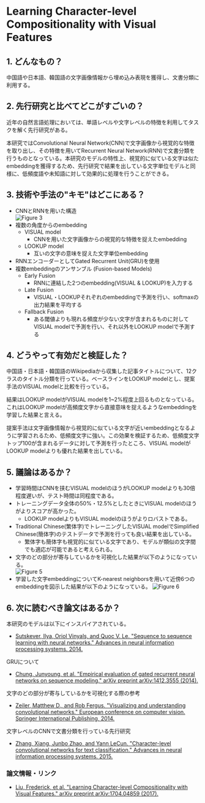 # Learning Character-level Compositionality with Visual Features

## 1. どんなもの？

中国語や日本語、韓国語の文字画像情報から埋め込み表現を獲得し、文書分類に利用する。

## 2. 先行研究と比べてどこがすごいの？

近年の自然言語処理においては、単語レベルや文字レベルの特徴を利用してタスクを解く先行研究がある。

本研究ではConvolutional Neural Network(CNN)で文字画像から視覚的な特徴を取り出し、その特徴を用いてRecurrent Neural Network(RNN)で文書分類を行うものとなっている。本研究のモデルの特性上、視覚的に似ている文字は似たembeddingを獲得するため、先行研究で結果を出している文字単位モデルと同様に、低頻度語や未知語に対して効果的に処理を行うことができる。

## 3. 技術や手法の"キモ"はどこにある？

* CNNとRNNを用いた構造  
  ![Figure 3](https://raw.githubusercontent.com/shunk031/paper-survey/master/images/Learning_Character-level_Compositionality_with_Visual_Features/figure3.png)
* 複数の角度からのembedding
  * VISUAL model
	* CNNを用いた文字画像からの視覚的な特徴を捉えたembedding
  * LOOKUP model
	* 互いの文字の意味を捉えた文字単位embedding
* RNNエンコーダーとしてGated Recurrent Unit(GRU)を使用
* 複数embeddingのアンサンブル (Fusion-based Models)
  * Early Fusion
	* RNNに連結した2つのembedding(VISUAL & LOOKUP)を入力する
  * Late Fusion
	* VISUAL・LOOKUPそれぞれのembeddingで予測を行い、softmaxの出力結果を平均する
  * Fallback Fusion
	* ある閾値よりも現れる頻度が少ない文字が含まれるものに対してVISUAL modelで予測を行い、それ以外をLOOKUP modelで予測する
  
## 4. どうやって有効だと検証した？

中国語・日本語・韓国語のWikipediaから収集した記事タイトルについて、12クラスのタイトル分類を行っている。ベースラインをLOOKUP modelとし、提案手法のVISUAL modelと比較を行っている。

結果はLOOKUP modelがVISUAL modelを1~2%程度上回るものとなっている。これはLOOKUP modelが高頻度文字から直接意味を捉えるようなembeddingを学習した結果と言える。

提案手法は文字画像情報から視覚的に似ている文字が近いembeddingとなるように学習されるため、低頻度文字に強い。この効果を検証するため、低頻度文字トップ100が含まれるデータに対して予測を行ったところ、VISUAL modelがLOOKUP modelよりも優れた結果を出している。

## 5. 議論はあるか？

* 学習時間はCNNを挟むVISUAL modelのほうがLOOKUP modelよりも30倍程度遅いが、テスト時間は同程度である。
* トレーニングデータ全体の50%・12.5%としたときにVISUAL modelのほうがよりスコアが高かった。
  * LOOKUP modelよりもVISUAL modelのほうがよりロバストである。
* Traditional Chinese(繁体字)でトレーニングしたVISUAL modelでSimplified Chinese(簡体字)のテストデータで予測を行っても良い結果を出している。
  * 繁体字も簡体字も視覚的に似ている文字であり、モデルが類似の文字間でも適応が可能であると考えられる。
* 文字のどの部分が寄与しているかを可視化した結果が以下のようになっている。  
  ![Figure 5](https://raw.githubusercontent.com/shunk031/paper-survey/master/images/Learning_Character-level_Compositionality_with_Visual_Features/figure5.png)
* 学習した文字embeddingについてK-nearest neighborsを用いて近傍6つのembeddingを図示した結果が以下のようになっている。
  ![Figure 6](https://raw.githubusercontent.com/shunk031/paper-survey/master/images/Learning_Character-level_Compositionality_with_Visual_Features/figure6.png)
  
## 6. 次に読むべき論文はあるか？

本研究のモデルは以下にインスパイアされている。
* [Sutskever, Ilya, Oriol Vinyals, and Quoc V. Le. "Sequence to sequence learning with neural networks." Advances in neural information processing systems. 2014.](https://papers.nips.cc/paper/5346-sequence-to-sequence-learning-with-neural-networks.pdf)

GRUについて
* [Chung, Junyoung, et al. "Empirical evaluation of gated recurrent neural networks on sequence modeling." arXiv preprint arXiv:1412.3555 (2014).](https://arxiv.org/pdf/1412.3555)

文字のどの部分が寄与しているかを可視化する際の参考
* [Zeiler, Matthew D., and Rob Fergus. "Visualizing and understanding convolutional networks." European conference on computer vision. Springer International Publishing, 2014.](http://link.springer.com/chapter/10.1007/978-3-319-10590-1_53)

文字レベルのCNNで文書分類を行っている先行研究
* [Zhang, Xiang, Junbo Zhao, and Yann LeCun. "Character-level convolutional networks for text classification." Advances in neural information processing systems. 2015.](http://papers.nips.cc/paper/5782-character-level-convolutional-networks-for-text-classification.pdf)

### 論文情報・リンク

* [Liu, Frederick, et al. "Learning Character-level Compositionality with Visual Features." arXiv preprint arXiv:1704.04859 (2017).](https://arxiv.org/pdf/1704.04859)
